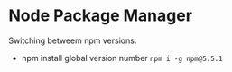 # Node Package Manager

Switching betweem npm versions: 
- npm install global version number
`npm i -g npm@5.5.1`